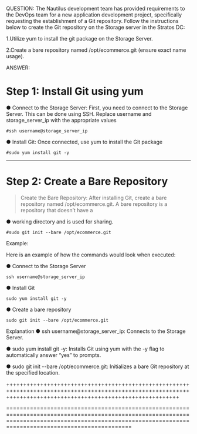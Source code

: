 QUESTION:
The Nautilus development team has provided requirements to the DevOps team for a new application development project, specifically requesting the establishment of a Git repository. 
Follow the instructions below to create the Git repository on the Storage server in the Stratos DC:

1.Utilize yum to install the git package on the Storage Server.

2.Create a bare repository named /opt/ecommerce.git (ensure exact name usage).

ANSWER:

# Step 1: Install Git using yum

● Connect to the Storage Server: First, you need to connect to the Storage Server. This can be done using SSH. Replace username and storage_server_ip with the appropriate values

    #ssh username@storage_server_ip

● Install Git: Once connected, use yum to install the Git package

    #sudo yum install git -y

----------------------------------------------------------------------------------------------------------

# Step 2: Create a Bare Repository

> Create the Bare Repository: After installing Git, create a bare repository named /opt/ecommerce.git. A bare repository is a repository that doesn’t have a

● working directory and is used for sharing.

    #sudo git init --bare /opt/ecommerce.git

Example:

Here is an example of how the commands would look when executed:

● Connect to the Storage Server

    ssh username@storage_server_ip

● Install Git

    sudo yum install git -y

● Create a bare repository

    sudo git init --bare /opt/ecommerce.git

Explanation
● ssh username@storage_server_ip: Connects to the Storage Server.

● sudo yum install git -y: Installs Git using yum with the -y flag to automatically answer “yes” to prompts.

● sudo git init --bare /opt/ecommerce.git: Initializes a bare Git repository at the specified location.

+++++++++++++++++++++++++++++++++++++++++++++++++++++++++++++++++++++++++++++++++++++++++++++++++++++++++++++++++++++++++++++++++++++++++++++++++++++++++++++++





=======================================================================================================================================================================================================

